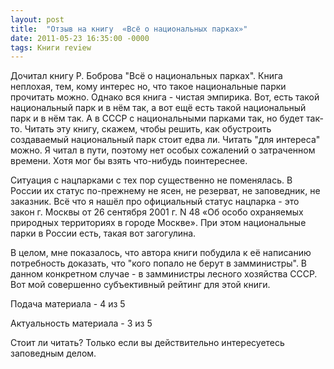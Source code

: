 ```yaml
---
layout: post
title:  "Отзыв на книгу  «Всё о национальных парках»"
date: 2011-05-23 16:35:00 -0000
tags: Книги review
---
```


Дочитал книгу Р. Боброва "Всё о национальных парках". Книга неплохая, тем, кому интерес но, что такое национальные парки прочитать можно. Однако вся книга - чистая эмпирика. Вот, есть такой национальный парк и в нём так, а вот ещё есть такой национальный парк и в нём так. А в СССР с национальными парками так, но будет так-то. Читать эту книгу, скажем, чтобы решить, как обустроить создаваемый национальный парк стоит едва ли. Читать "для интереса" можно. Я читал в пути, поэтому нет особых сожалений о затраченном времени. Хотя мог бы взять что-нибудь поинтереснее. 

Ситуация с нацпарками с тех пор существенно не поменялась. В России их статус по-прежнему не ясен, не резерват, не заповедник, не заказник. Всё что я нашёл про официальный статус нацпарка - это закон г. Москвы от 26 сентября 2001 г. N 48 «Об особо охраняемых природных территориях в городе Москве». При этом национальные парки в России есть, такая вот загогулина.

В целом, мне показалось, что автора книги побудила к её написанию потребность доказать, что "кого попало не берут в замминистры".  В данном конкретном случае - в замминистры лесного хозяйства СССР. Вот мой совершенно субъективный рейтинг для этой книги.

Подача материала - 4 из 5

Актуальность материала - 3 из 5

Стоит ли читать? Только если вы действительно интересуетесь заповедным делом.